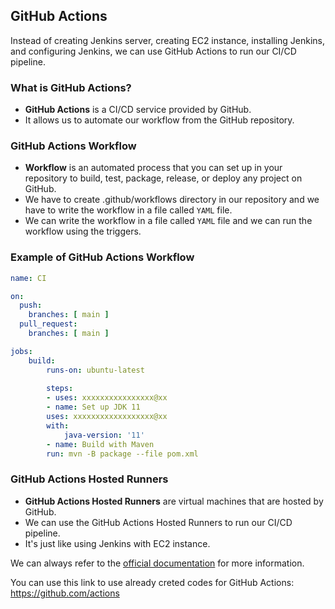 ## GitHub Actions

Instead of creating Jenkins server, creating EC2 instance, installing Jenkins, and configuring Jenkins, we can use GitHub Actions to run our CI/CD pipeline.

### What is GitHub Actions?

- **GitHub Actions** is a CI/CD service provided by GitHub.
- It allows us to automate our workflow from the GitHub repository.

### GitHub Actions Workflow

- **Workflow** is an automated process that you can set up in your repository to build, test, package, release, or deploy any project on GitHub.
- We have to create .github/workflows directory in our repository and we have to write the workflow in a file called `YAML` file.
- We can write the workflow in a file called `YAML` file and we can run the workflow using the triggers.

### Example of GitHub Actions Workflow

```yaml
name: CI

on:
  push:
    branches: [ main ]
  pull_request:
    branches: [ main ]

jobs:
    build:
        runs-on: ubuntu-latest
    
        steps:
        - uses: xxxxxxxxxxxxxxxx@xx
        - name: Set up JDK 11
        uses: xxxxxxxxxxxxxxxxxx@xx
        with:
            java-version: '11'
        - name: Build with Maven
        run: mvn -B package --file pom.xml
```

### GitHub Actions Hosted Runners

- **GitHub Actions Hosted Runners** are virtual machines that are hosted by GitHub.
- We can use the GitHub Actions Hosted Runners to run our CI/CD pipeline.
- It's just like using Jenkins with EC2 instance.

We can always refer to the [official documentation](https://docs.github.com/en/actions) for more information.<br>

You can use this link to use already creted codes for GitHub Actions: https://github.com/actions 


    

